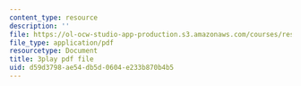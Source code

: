 ```yaml
---
content_type: resource
description: ''
file: https://ol-ocw-studio-app-production.s3.amazonaws.com/courses/res-6-008-digital-signal-processing-spring-2011/d59d3798ae54db5d0604e233b870b4b5_mUpwOQ0w2vk.pdf
file_type: application/pdf
resourcetype: Document
title: 3play pdf file
uid: d59d3798-ae54-db5d-0604-e233b870b4b5
---
```

